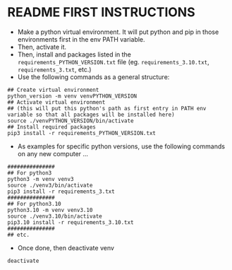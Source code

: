 # README FIRST INSTRUCTIONS

* Make a python virtual environment. It will put python and pip in those environments first in the env PATH variable.
* Then, activate it.
* Then, install and packages listed in the `requirements_PYTHON_VERSION.txt` file (eg. `requirements_3.10.txt`, `requirements_3.txt`, etc.) 
* Use the following commands as a general structure:

```
## Create virtual environment
python_version -m venv venvPYTHON_VERSION
## Activate virtual environment
## (this will put this python's path as first entry in PATH env variable so that all packages will be installed here)
source ./venvPYTHON_VERSION/bin/activate
## Install required packages
pip3 install -r requirements_PYTHON_VERSION.txt
```

* As examples for specific python versions, use the following commands on any new computer ...
```
###############
## For python3
python3 -m venv venv3
source ./venv3/bin/activate
pip3 install -r requirements_3.txt
###############
## For python3.10
python3.10 -m venv venv3.10
source ./venv3.10/bin/activate
pip3.10 install -r requirements_3.10.txt
###############
## etc.
```

* Once done, then deactivate venv
```
deactivate
```
